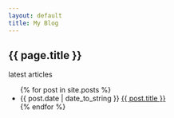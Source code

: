 ```yaml
---
layout: default
title: My Blog
---
```

<h2>{{ page.title }}</h2>
<p>latest articles</p>
<ul>
	{% for post in site.posts %}
		<li>
			{{ post.date | date_to_string }} <a href="{{ site.baseurl }}{{ post.url }}">{{ post.title }}</a>			
		</li>
	{% endfor %}
</ul>
